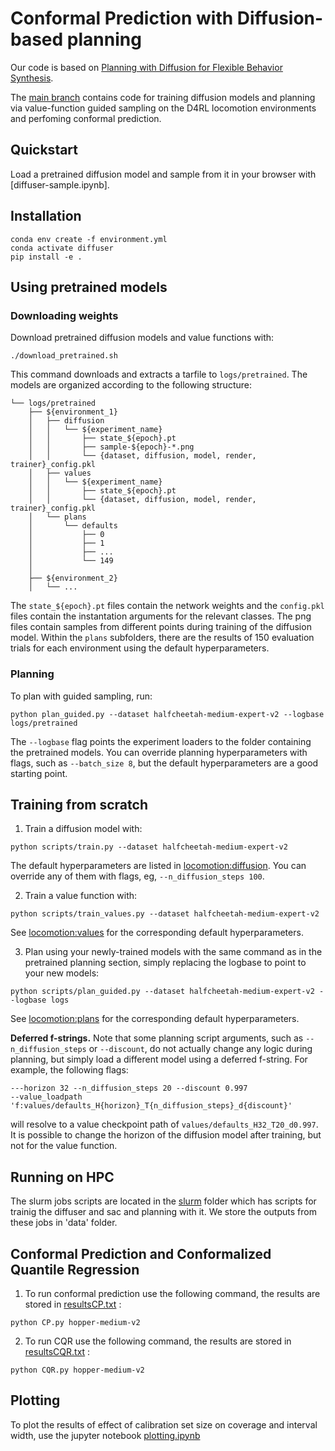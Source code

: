 # Conformal Prediction with Diffusion-based planning


Our code is based on [Planning with Diffusion for Flexible Behavior Synthesis](https://diffusion-planning.github.io/).

The [main branch](https://github.com/mahajanshweta/diffuser_cp/tree/main) contains code for training diffusion models and planning via value-function guided sampling on the D4RL locomotion environments and perfoming conformal prediction.


## Quickstart

Load a pretrained diffusion model and sample from it in your browser with [diffuser-sample.ipynb].


## Installation

```
conda env create -f environment.yml
conda activate diffuser
pip install -e .
```

## Using pretrained models

### Downloading weights

Download pretrained diffusion models and value functions with:
```
./download_pretrained.sh
```

This command downloads and extracts a tarfile to `logs/pretrained`. The models are organized according to the following structure:
```
└── logs/pretrained
    ├── ${environment_1}
    │   ├── diffusion
    │   │   └── ${experiment_name}
    │   │       ├── state_${epoch}.pt
    │   │       ├── sample-${epoch}-*.png
    │   │       └── {dataset, diffusion, model, render, trainer}_config.pkl
    │   ├── values
    │   │   └── ${experiment_name}
    │   │       ├── state_${epoch}.pt
    │   │       └── {dataset, diffusion, model, render, trainer}_config.pkl
    │   └── plans
    │       └── defaults
    │           ├── 0
    │           ├── 1
    │           ├── ...
    │           └── 149
    │
    ├── ${environment_2}
    │   └── ...
```

The `state_${epoch}.pt` files contain the network weights and the `config.pkl` files contain the instantation arguments for the relevant classes.
The png files contain samples from different points during training of the diffusion model.
Within the `plans` subfolders, there are the results of 150 evaluation trials for each environment using the default hyperparameters.


### Planning

To plan with guided sampling, run:
```
python plan_guided.py --dataset halfcheetah-medium-expert-v2 --logbase logs/pretrained
```

The `--logbase` flag points the experiment loaders to the folder containing the pretrained models.
You can override planning hyperparameters with flags, such as `--batch_size 8`, but the default
hyperparameters are a good starting point.

## Training from scratch

1. Train a diffusion model with:
```
python scripts/train.py --dataset halfcheetah-medium-expert-v2
```

The default hyperparameters are listed in [locomotion:diffusion](config/locomotion.py#L22-L65).
You can override any of them with flags, eg, `--n_diffusion_steps 100`.

2. Train a value function with:
```
python scripts/train_values.py --dataset halfcheetah-medium-expert-v2
```
See [locomotion:values](config/locomotion.py#L67-L108) for the corresponding default hyperparameters.


3. Plan using your newly-trained models with the same command as in the pretrained planning section, simply replacing the logbase to point to your new models:
```
python scripts/plan_guided.py --dataset halfcheetah-medium-expert-v2 --logbase logs
```
See [locomotion:plans](config/locomotion.py#L110-L149) for the corresponding default hyperparameters.

**Deferred f-strings.** Note that some planning script arguments, such as `--n_diffusion_steps` or `--discount`,
do not actually change any logic during planning, but simply load a different model using a deferred f-string.
For example, the following flags:
```
---horizon 32 --n_diffusion_steps 20 --discount 0.997
--value_loadpath 'f:values/defaults_H{horizon}_T{n_diffusion_steps}_d{discount}'
```
will resolve to a value checkpoint path of `values/defaults_H32_T20_d0.997`. It is possible to change the horizon of the diffusion model after training, but not for the value function.



## Running on HPC

The slurm jobs scripts are located in the [slurm](slurm) folder which has scripts for trainig the diffuser and sac and planning with it. We store the outputs from these jobs in 'data' folder. 


## Conformal Prediction and Conformalized Quantile Regression

1. To run conformal prediction use the following command, the results are stored in [resultsCP.txt](resultsCP.txt) :

```
python CP.py hopper-medium-v2

```

2. To run CQR use the following command, the results are stored in [resultsCQR.txt](resultsCQR.txt) :

```
python CQR.py hopper-medium-v2

```

## Plotting 

To plot the results of effect of calibration set size on coverage and interval width, use the jupyter notebook [plotting.ipynb](plotting.ipynb)